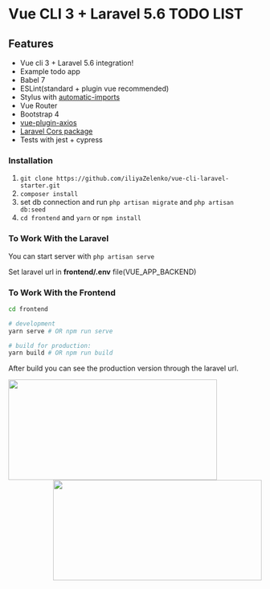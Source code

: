 # Vue CLI 3 + Laravel 5.6 TODO LIST

## Features
- Vue cli 3 + Laravel 5.6 integration!
- Example todo app
- Babel 7
- ESLint(standard + plugin vue recommended)
- Stylus with [automatic-imports](https://cli.vuejs.org/guide/css.html#automatic-imports)
- Vue Router
- Bootstrap 4
- [vue-plugin-axios](https://github.com/iliyaZelenko/vue-plugin-axios)
- [Laravel Cors package](https://github.com/barryvdh/laravel-cors)
- Tests with jest + cypress



### Installation

1. `git clone https://github.com/iliyaZelenko/vue-cli-laravel-starter.git`
2. `composer install` 
3. set db connection and run `php artisan migrate` and `php artisan db:seed`
4. `cd frontend` and `yarn` or `npm install`

### To Work With the Laravel
You can start server with `php artisan serve`

Set laravel url in **frontend/.env** file(VUE_APP_BACKEND)


### To Work With the Frontend
``` sh
cd frontend

# development
yarn serve # OR npm run serve

# build for production:
yarn build # OR npm run build
```

After build you can see the production version through the laravel url.

<img align="left" width="415" height="200" src="https://i.imgur.com/XKjvySZ.png"> 
<img align="right" width="415" height="200" src="https://i.imgur.com/vexNbzz.png">




